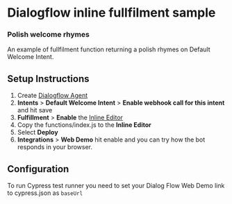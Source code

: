 # Dialogflow inline fullfilment sample

### Polish welcome rhymes

An example of fullfilment function returning a polish rhymes on Default Welcome Intent.

## Setup Instructions

1. Create [Dialogflow Agent](https://console.dialogflow.com/)
2. **Intents** > **Default Welcome Intent** > **Enable webhook call for this intent** and hit save
3. **Fulfillment** > **Enable** the [Inline Editor](https://dialogflow.com/docs/fulfillment#cloud_functions_for_firebase)
4. Copy the functions/index.js to the **Inline Editor**
5. Select **Deploy**
6. **Integrations** > **Web Demo** hit enable and you can try how the bot responds in your browser.

## Configuration

To run Cypress test runner you need to set your Dialog Flow Web Demo link to cypress.json as `baseUrl`
